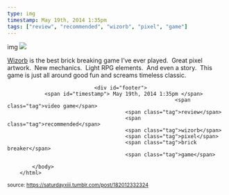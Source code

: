 ```yaml
---
type: img
timestamp: May 19th, 2014 1:35pm
tags: ["review", "recommended", "wizorb", "pixel", "game"]
---
```

img
<img src="https://saturdayxiii.github.io/media/182012332324.jpg"/>
                                                                                          
<a href="https://store.steampowered.com/app/207420/Wizorb/" target="_blank">Wizorb</a> is the best brick breaking game I’ve ever played.  Great pixel artwork.  New mechanics.  Light RPG elements.  And even a story.  This game is just all around good fun and screams timeless classic.
 
                                    
                
                
                
                
                                <div id="footer">
                <span id="timestamp"> May 19th, 2014 1:35pm </span>
                                                          <span class="tag">video game</span>
                                          <span class="tag">review</span>
                                          <span class="tag">recommended</span>
                                          <span class="tag">wizorb</span>
                                          <span class="tag">pixel</span>
                                          <span class="tag">brick breaker</span>
                                          <span class="tag">game</span>
                                                    
            </body>
        </html>

        
<small>source: https://saturdayxiii.tumblr.com/post/182012332324</small>